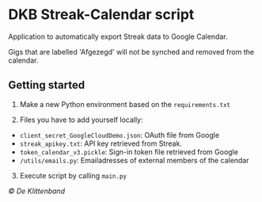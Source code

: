 # DKB Streak-Calendar script
Application to automatically export Streak data to Google Calendar.

Gigs that are labelled 'Afgezegd' will not be synched and removed from the calendar.

## Getting started

1. Make a new Python environment based on the `requirements.txt`

2. Files you have to add yourself locally:
  * `client_secret_GoogleCloudDemo.json`: OAuth file from Google
  * `streak_apikey.txt`: API key retrieved from Streak.
  * `token_calendar_v3.pickle`: Sign-in token file retrieved from Google
  * `/utils/emails.py`: Emailadresses of external members of the calendar

3. Execute script by calling `main.py`

_&copy; De Klittenband_
